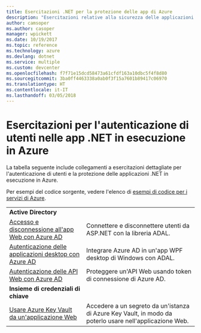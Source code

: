 ```yaml
---
title: Esercitazioni .NET per la protezione delle app di Azure
description: "Esercitazioni relative alla sicurezza delle applicazioni e alla gestione delle identità nelle app .NET in esecuzione in Azure."
author: camsoper
ms.author: casoper
manager: wpickett
ms.date: 10/19/2017
ms.topic: reference
ms.technology: azure
ms.devlang: dotnet
ms.service: multiple
ms.custom: devcenter
ms.openlocfilehash: f7f71e15dcd58473a61cfdf163a10dbc5f4f8d80
ms.sourcegitcommit: 3ba0ff4463338a0ab0f3f15a7601b89417c06970
ms.translationtype: HT
ms.contentlocale: it-IT
ms.lasthandoff: 03/05/2018
---
```

# <a name="tutorials-for-authenticating-users-in-your-net-apps-running-on-azure"></a>Esercitazioni per l'autenticazione di utenti nelle app .NET in esecuzione in Azure

La tabella seguente include collegamenti a esercitazioni dettagliate per l'autenticazione di utenti e la protezione delle applicazioni .NET in esecuzione in Azure.

Per esempi del codice sorgente, vedere l'elenco di [esempi di codice per i servizi di Azure](https://azure.microsoft.com/resources/samples/?platform=dotnet).

| | |
|---|---|
|**Active Directory**||
| [Accesso e disconnessione all'app Web con Azure AD][1] | Connettere e disconnettere utenti da ASP.NET con la libreria ADAL.
| [Autenticazione delle applicazioni desktop con Azure AD][2]| Integrare Azure AD in un'app WPF desktop di Windows con ADAL. | 
| [Autenticazione delle API Web con Azure AD][3] | Proteggere un'API Web usando token di connessione di Azure AD. |
|**Insieme di credenziali di chiave**||
| [Usare Azure Key Vault da un'applicazione Web][4] | Accedere a un segreto da un'istanza di Azure Key Vault, in modo da poterlo usare nell'applicazione Web. | 

[1]: /azure/active-directory/develop/active-directory-devquickstarts-webapp-dotnet
[2]: /azure/active-directory/develop/active-directory-devquickstarts-dotnet
[3]: /azure/active-directory/develop/active-directory-devquickstarts-webapi-dotnet
[4]: /azure/key-vault/key-vault-use-from-web-application